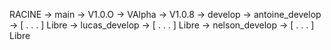 RACINE
-> main
    -> V1.0.O
    -> VAlpha
    -> V1.0.8
-> develop
    -> antoine_develop
        -> [ . . . ] Libre
    -> lucas_develop
        -> [ . . . ] Libre
    -> nelson_develop
        -> [ . . . ] Libre
